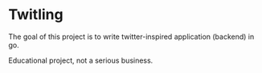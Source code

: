 # Twitling

The goal of this project is to write twitter-inspired application (backend) in go.

Educational project, not a serious business.  
